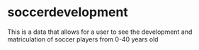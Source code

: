 # soccerdevelopment
This is a data that allows for a user to see the development and matriculation of soccer players from 0-40 years old 
